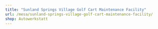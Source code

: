 ```yaml
---
title: "Sunland Springs Village Golf Cart Maintenance Facility"
url: /mesa/sunland-springs-village-golf-cart-maintenance-facility/
shop: Autowerkstatt
---
```


